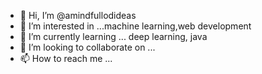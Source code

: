 - 👋 Hi, I’m @amindfullodideas
- 👀 I’m interested in ...machine learning,web development
- 🌱 I’m currently learning ... deep learning, java
- 💞️ I’m looking to collaborate on ...
- 📫 How to reach me ...

<!---
chillispotato/chillispotato is a ✨ special ✨ repository because its `README.md` (this file) appears on your GitHub profile.
You can click the Preview link to take a look at your changes.
--->
